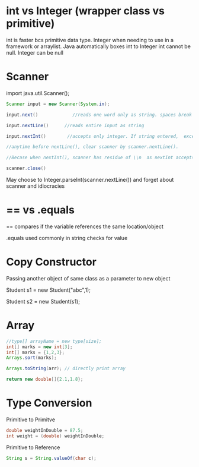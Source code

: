 # int vs Integer (wrapper class vs primitive)
int is faster bcs primitive data type. Integer when needing to use in a framework or arraylist.
Java automatically boxes int to Integer
int cannot be null. Integer can be null

# Scanner
import java.util.Scanner();

```java
Scanner input = new Scanner(System.in);

input.next()             //reads one word only as string. spaces break up

input.nextLine()      //reads entire input as string

input.nextInt()        //accepts only integer. If string entered,  exception mismatch type

//anytime before nextLine(), clear scanner by scanner.nextLine(). 

//Becase when nextInt(), scanner has residue of \\n  as nextInt accepts only numeric portion

scanner.close()
```

May choose to Integer.parseInt(scanner.nextLine()) and forget about scanner and idiocracies

# == vs .equals
== compares if the variable references the same location/object

.equals used commonly in string checks for value

# Copy Constructor
Passing another object of same class as a parameter to new object

Student s1 = new Student("abc",1);

Student s2 = new Student(s1);


# Array
```java
//type[] arrayName = new type[size];
int[] marks = new int[3];
int[] marks = {1,2,3};
Arrays.sort(marks);

Arrays.toString(arr); // directly print array

return new double[]{2.1,1.8};
```

# Type Conversion
Primitive to Primitve
```java
double weightInDouble = 87.5;
int weight = (double) weightInDouble;
```

Primitive to Reference
```java
String s = String.valueOf(char c);
```
